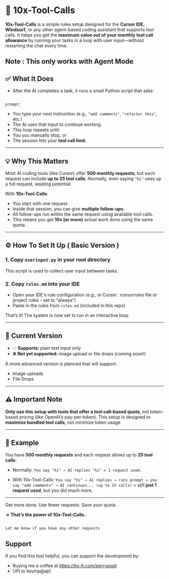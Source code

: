 # 🚀 10x-Tool-Calls

**10x-Tool-Calls** is a simple rules setup designed for the **Cursor IDE**, **Windsurf**, or any other agent-based coding assistant that supports tool calls. It helps you get the **maximum value out of your monthly tool call allowance** by running your tasks in a loop with user input—without restarting the chat every time.

Note : This only works with Agent Mode
---

## ✅ What It Does

- After the AI completes a task, it runs a small Python script that asks:
  
```

prompt:

````

- You type your next instruction (e.g., `"add comments"`, `"refactor this"`, etc.)
- The AI uses that input to continue working.
- This loop repeats until:
- You you manually stop, or
- The session hits your **tool call limit**.

---

## 💡 Why This Matters

Most AI coding tools (like Cursor) offer **500 monthly requests**, but each request can include **up to 25 tool calls**. Normally, even saying `"hi"` uses up a full request, wasting potential.

With **10x-Tool-Calls**:
- You start with one request.
- Inside that session, you can give **multiple follow-ups**.
- All follow-ups run within the same request using available tool calls.
- This means you get **10x (or more)** actual work done using the same quota.

---

## ⚙️ How To Set It Up ( Basic Version )

### 1. Copy `userinput.py` in your root directory

This script is used to collect user input between tasks.

### 2. Copy `rules.md` into your IDE

* Open your IDE's rule configuration (e.g., in Cursor: .cursorrules file or project rules - set to “always”)
* Paste in the rules from `rules.md` (included in this repo)

That’s it! The system is now set to run in an interactive loop.

---

## 🧪 Current Version

* ✅ **Supports:** plain text input only
* ❌ **Not yet supported:** image upload or file drops (coming soon!)

A more advanced version is planned that will support:

* Image uploads
* File Drops

---

## ⚠️ Important Note

**Only use this setup with tools that offer a tool call–based quota**, not token-based pricing (like OpenAI’s pay-per-token). This setup is designed to **maximize bundled tool calls**, not minimize token usage.

---

## 🧠 Example

You have **500 monthly requests** and each request allows up to **25 tool calls**:

* Normally:
  `You say "hi" → AI replies "hi" = 1 request used.`

* With 10x-Tool-Calls:
  `You say "hi" → AI replies → runs prompt → you say "add comments" → AI continues... (up to 25 calls)`
  \= still **just 1 request used**, but you did much more.

---

Get more done. Use fewer requests. Save your quota.

**→ That’s the power of 10x-Tool-Calls.**

```

Let me know if you have any other requests
```

## Support
If you find this tool helpful, you can support the development by:
- Buying me a coffee at https://ko-fi.com/perrypixel
- UPI to kevinp@apl
